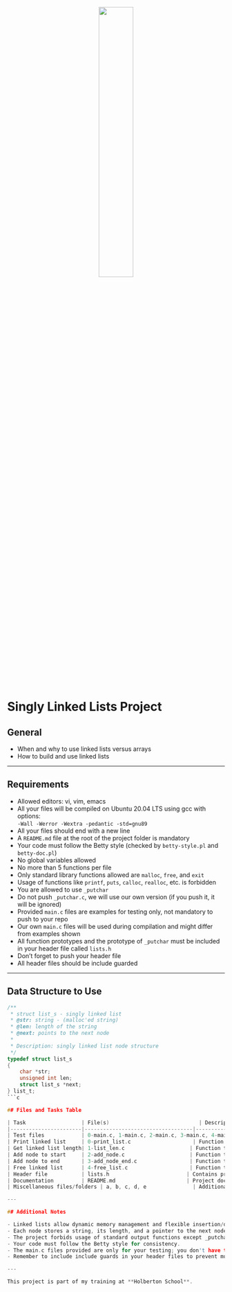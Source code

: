<p align="center">
   <img src="https://github.com/user-attachments/assets/7d564981-cb81-43e7-819a-25ffcfc5bd72" width="40%" height="40%"/>
</p>

# Singly Linked Lists Project

## General

- When and why to use linked lists versus arrays  
- How to build and use linked lists  

---

## Requirements

- Allowed editors: vi, vim, emacs  
- All your files will be compiled on Ubuntu 20.04 LTS using gcc with options:  
  `-Wall -Werror -Wextra -pedantic -std=gnu89`  
- All your files should end with a new line  
- A `README.md` file at the root of the project folder is mandatory  
- Your code must follow the Betty style (checked by `betty-style.pl` and `betty-doc.pl`)  
- No global variables allowed  
- No more than 5 functions per file  
- Only standard library functions allowed are `malloc`, `free`, and `exit`  
- Usage of functions like `printf`, `puts`, `calloc`, `realloc`, etc. is forbidden  
- You are allowed to use `_putchar`  
- Do not push `_putchar.c`, we will use our own version (if you push it, it will be ignored)  
- Provided `main.c` files are examples for testing only, not mandatory to push to your repo  
- Our own `main.c` files will be used during compilation and might differ from examples shown  
- All function prototypes and the prototype of `_putchar` must be included in your header file called `lists.h`  
- Don’t forget to push your header file  
- All header files should be include guarded  

---

## Data Structure to Use

```c
/**
 * struct list_s - singly linked list
 * @str: string - (malloc'ed string)
 * @len: length of the string
 * @next: points to the next node
 *
 * Description: singly linked list node structure
 */
typedef struct list_s
{
    char *str;
    unsigned int len;
    struct list_s *next;
} list_t;
```c

## Files and Tasks Table

| Task                  | File(s)                             | Description                                                |
|-----------------------|-----------------------------------|------------------------------------------------------------|
| Test files            | 0-main.c, 1-main.c, 2-main.c, 3-main.c, 4-main.c | Example main files to test functions (not mandatory to push) |
| Print linked list     | 0-print_list.c                    | Function to print all elements of a linked list            |
| Get linked list length| 1-list_len.c                     | Function that returns the number of elements in a linked list |
| Add node to start     | 2-add_node.c                     | Function that adds a new node at the beginning of a linked list |
| Add node to end       | 3-add_node_end.c                 | Function that adds a new node at the end of a linked list  |
| Free linked list      | 4-free_list.c                    | Function that frees all nodes of a linked list              |
| Header file           | lists.h                         | Contains prototypes of all functions and _putchar          |
| Documentation         | README.md                       | Project documentation                                       |
| Miscellaneous files/folders | a, b, c, d, e               | Additional files or folders depending on project organization |

---

## Additional Notes

- Linked lists allow dynamic memory management and flexible insertion/deletion, unlike arrays which have fixed size.  
- Each node stores a string, its length, and a pointer to the next node.  
- The project forbids usage of standard output functions except _putchar.  
- Your code must follow the Betty style for consistency.  
- The main.c files provided are only for your testing; you don't have to submit them.  
- Remember to include include guards in your header files to prevent multiple inclusions.  

---

This project is part of my training at **Holberton School**.

